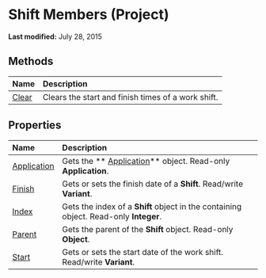 
# Shift Members (Project)


 **Last modified:** July 28, 2015


## Methods



|**Name**|**Description**|
|:-----|:-----|
| [Clear](89243732-8c83-ba1e-01ff-fdbfa4d4c4d2.md)|Clears the start and finish times of a work shift.|

## Properties



|**Name**|**Description**|
|:-----|:-----|
| [Application](59c941ed-2cb4-4cf8-5526-e9489abd619a.md)|Gets the  ** [Application](8eb91712-7784-a102-38c0-19bb056c27e9.md)** object. Read-only **Application**.|
| [Finish](f91768b9-fb9b-d557-31a4-5284fb037237.md)|Gets or sets the finish date of a  **Shift**. Read/write  **Variant**.|
| [Index](dae37122-f745-2728-5004-b3b3d7ad188a.md)|Gets the index of a  **Shift** object in the containing object. Read-only **Integer**.|
| [Parent](bb657345-0310-d616-1fd8-e08155cb8ddf.md)|Gets the parent of the  **Shift** object. Read-only **Object**.|
| [Start](0e5232a0-a056-8933-a9cc-87c516784302.md)|Gets or sets the start date of the work shift. Read/write  **Variant**.|
